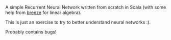 A simple Recurrent Neural Network written from scratch in Scala (with some help from [breeze](https://github.com/scalanlp/breeze) for linear algebra).

This is just an exercise to try to better understand neural networks :).

Probably contains bugs!
